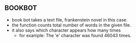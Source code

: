 ## BOOKBOT
- book bot takes a text file, frankenstein novel in this case.
- the function counts total number of words in the given file.
- it also says which character appears how many times
    - for example: The 'e' character was found 46043 times.
